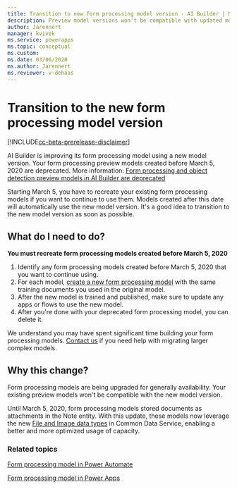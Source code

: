 ```yaml
---
title: Transition to new form processing model version - AI Builder | Microsoft Docs
description: Preview model versions won't be compatible with updated model versions, so you have to recreate existing models. 
author: Jarennert
manager: kvivek
ms.service: powerapps
ms.topic: conceptual
ms.custom: 
ms.date: 03/06/2020
ms.author: Jarennert
ms.reviewer: v-dehaas
---
```


# Transition to the new form processing model version

[!INCLUDE[cc-beta-prerelease-disclaimer](./includes/cc-beta-prerelease-disclaimer.md)]

AI Builder is improving its form processing model using a new model version. Your form processing preview models created before March 5, 2020 are deprecated. More information: [Form processing and object detection preview models in AI Builder are deprecated](/power-platform/important-changes-coming#form-processing-and-object-detection-preview-models-in-ai-builder-are-deprecated)

Starting March 5, you have to recreate your existing form processing models if you want to continue to use them. Models created after this date will automatically use the new model version. It's a good idea to transition to the new model version as soon as possible.

## What do I need to do?

**You must recreate form processing models created before March 5, 2020** 

1. Identify any form processing models created before March 5, 2020 that you want to continue using.
1. For each model, [create a new form processing model](https://docs.microsoft.com/ai-builder/create-form-processing-model) with the same training documents you used in the original model.
1. After the new model is trained and published, make sure to update any apps or flows to use the new model.
1. After you're done with your deprecated form processing model, you can delete it.  

We understand you may have spent significant time building your form processing models.  [Contact us](mailto:aihelpen@microsoft.com) if you need help with migrating larger complex models.

## Why this change?

Form processing models are being upgraded for generally availability. Your existing preview models won't be compatible with the new model version.

Until March 5, 2020, form processing models stored documents as attachments in the Note entity. With this update, these models now leverage the new [File and Image data types](https://powerapps.microsoft.com/blog/introducing-improvements-to-data-storage-in-common-data-services/) in Common Data Service, enabling a better and more optimized usage of capacity.

### Related topics

[Form processing model in Power Automate](form-processing-model-in-flow.md)

[Form processing model in Power Apps](form-processor-component-in-powerapps.md)

